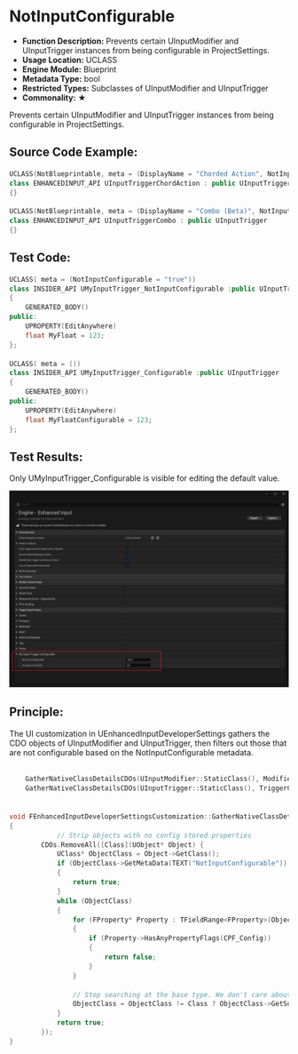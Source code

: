 # NotInputConfigurable

- **Function Description:** Prevents certain UInputModifier and UInputTrigger instances from being configurable in ProjectSettings.
- **Usage Location:** UCLASS
- **Engine Module:** Blueprint
- **Metadata Type:** bool
- **Restricted Types:** Subclasses of UInputModifier and UInputTrigger
- **Commonality:** ★

Prevents certain UInputModifier and UInputTrigger instances from being configurable in ProjectSettings.

## Source Code Example:

```cpp
UCLASS(NotBlueprintable, meta = (DisplayName = "Chorded Action", NotInputConfigurable = "true"))
class ENHANCEDINPUT_API UInputTriggerChordAction : public UInputTrigger
{}

UCLASS(NotBlueprintable, meta = (DisplayName = "Combo (Beta)", NotInputConfigurable = "true"))
class ENHANCEDINPUT_API UInputTriggerCombo : public UInputTrigger
{}
```

## Test Code:

```cpp
UCLASS( meta = (NotInputConfigurable = "true"))
class INSIDER_API UMyInputTrigger_NotInputConfigurable :public UInputTrigger
{
	GENERATED_BODY()
public:
	UPROPERTY(EditAnywhere)
	float MyFloat = 123;
};

UCLASS( meta = ())
class INSIDER_API UMyInputTrigger_Configurable :public UInputTrigger
{
	GENERATED_BODY()
public:
	UPROPERTY(EditAnywhere)
	float MyFloatConfigurable = 123;
};

```

## Test Results:

Only UMyInputTrigger_Configurable is visible for editing the default value.

![Untitled](Untitled.png)

## Principle:

The UI customization in UEnhancedInputDeveloperSettings gathers the CDO objects of UInputModifier and UInputTrigger, then filters out those that are not configurable based on the NotInputConfigurable metadata.

```cpp

	GatherNativeClassDetailsCDOs(UInputModifier::StaticClass(), ModifierCDOs);
	GatherNativeClassDetailsCDOs(UInputTrigger::StaticClass(), TriggerCDOs);


void FEnhancedInputDeveloperSettingsCustomization::GatherNativeClassDetailsCDOs(UClass* Class, TArray<UObject*>& CDOs)
{
			// Strip objects with no config stored properties
		CDOs.RemoveAll([Class](UObject* Object) {
			UClass* ObjectClass = Object->GetClass();
			if (ObjectClass->GetMetaData(TEXT("NotInputConfigurable")).ToBool())
			{
				return true;
			}
			while (ObjectClass)
			{
				for (FProperty* Property : TFieldRange<FProperty>(ObjectClass, EFieldIteratorFlags::ExcludeSuper, EFieldIteratorFlags::ExcludeDeprecated))
				{
					if (Property->HasAnyPropertyFlags(CPF_Config))
					{
						return false;
					}
				}

				// Stop searching at the base type. We don't care about configurable properties lower than that.
				ObjectClass = ObjectClass != Class ? ObjectClass->GetSuperClass() : nullptr;
			}
			return true;
		});
}
```